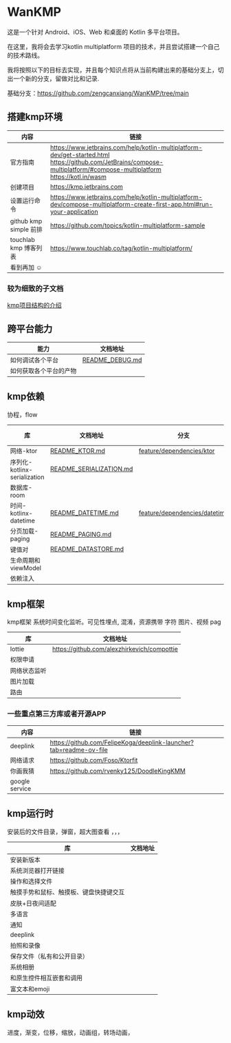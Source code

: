 # WanKMP

这是一个针对 Android、iOS、Web 和桌面的 Kotlin 多平台项目。

在这里，我将会去学习kotlin multiplatform 项目的技术，并且尝试搭建一个自己的技术路线。

我将按照以下的目标去实现，并且每个知识点将从当前构建出来的基础分支上，切出一个新的分支，留做对比和记录.

基础分支：https://github.com/zengcanxiang/WanKMP/tree/main

## 搭建kmp环境

| 内容                   | 链接                                                                                                                                                                               |
|----------------------|----------------------------------------------------------------------------------------------------------------------------------------------------------------------------------|
| 官方指南                 | https://www.jetbrains.com/help/kotlin-multiplatform-dev/get-started.html <br>https://github.com/JetBrains/compose-multiplatform/#compose-multiplatform <br> https://kotl.in/wasm |
| 创建项目                 | https://kmp.jetbrains.com                                                                                                                                                        |
| 设置运行命令               | https://www.jetbrains.com/help/kotlin-multiplatform-dev/compose-multiplatform-create-first-app.html#run-your-application                                                         |
| github kmp simple 前排 | https://github.com/topics/kotlin-multiplatform-sample                                                                                                                            |
| touchlab kmp 博客列表    | https://www.touchlab.co/tag/kotlin-multiplatform/                                                                                                                                |
| 看到再加 ☺️              |                                                                                                                                                                                  |

### 较为细致的子文档

[kmp项目结构的介绍](https://kotlinlang.org/docs/multiplatform-discover-project.html)


## 跨平台能力

| 能力          | 文档地址                                              | 
|-------------|---------------------------------------------------|
| 如何调试各个平台    | [README_DEBUG.md](./README/debug/README_DEBUG.md) |
| 如何获取各个平台的产物 |                                                   | 

## kmp依赖

协程，flow

| 库                         | 文档地址                                                                      | 分支                                                                                                         | 截图                                                                         |
|---------------------------|---------------------------------------------------------------------------|------------------------------------------------------------------------------------------------------------|----------------------------------------------------------------------------|
| 网络-ktor                   | [README_KTOR.md](./README/ktor/README_KTOR.md)                            | [feature/dependencies/ktor](https://github.com/zengcanxiang/WanKMP/tree/feature/dependencies/ktor)         |                                                                            |
| 序列化-kotlinx-serialization | [README_SERIALIZATION.md](./README/serialization/README_SERIALIZATION.md) |                                                                                                            |                                                                            |
| 数据库-room                  |                                                                           |                                                                                                            |                                                                            |
| 时间-kotlinx-datetime       | [README_DATETIME.md](./README/datetime/README_DATETIME.md)                | [feature/dependencies/datetime](https://github.com/zengcanxiang/WanKMP/tree/feature/dependencies/datetime) | ![datetime 截图](./README/datetime/debug_datetime_capture.png "datetime 截图") |
| 分页加载-paging               | [README_PAGING.md](./README/paging/README_PAGING.md)                      |                                                                                                            |                                                                            |
| 键值对                       | [README_DATASTORE.md](./README/datastore/README_DATASTORE.md)             |                                                                                                            |                                                                            |
| 生命周期和viewModel            |                                                                           |                                                                                                            |                                                                            |
| 依赖注入                      |                                                                           |                                                                                                            |                                                                            |

## kmp框架

kmp框架 系统时间变化监听。可见性埋点, 混淆，资源携带 字符 图片、视频 pag

| 库      | 文档地址                                        |      
|--------|---------------------------------------------|
| lottie | https://github.com/alexzhirkevich/compottie |
| 权限申请   |                                             |
| 网络状态监听 |                                             |
| 图片加载   |                                             |
| 路由     |                                             |

### 一些重点第三方库或者开源APP

| 内容             | 链接                                                                 |
|----------------|--------------------------------------------------------------------|
| deeplink       | https://github.com/FelipeKoga/deeplink-launcher?tab=readme-ov-file |
| 网络请求           | https://github.com/Foso/Ktorfit                                    |
| 你画我猜           | https://github.com/rvenky125/DoodleKingKMM                         |
| google service |                                                                    |

## kmp运行时

安装后的文件目录，弹窗，超大图查看 ，，，

| 库                   | 文档地址 |
|---------------------|------|     
| 安装新版本               |      |
| 系统浏览器打开链接           |      |
| 操作和选择文件             |      |
| 触摸手势和鼠标、触摸板、键盘快捷键交互 |      |
| 皮肤+日夜间适配            |      |
| 多语言                 |      |
| 通知                  |      |
| deeplink            |      |
| 拍照和录像               |      |
| 保存文件（私有和公开目录）       |      |
| 系统相册                |      |
| 和原生控件相互嵌套和调用        |      |
| 富文本和emoji           |      |

## kmp动效

进度，渐变，位移，缩放，动画组，转场动画，

